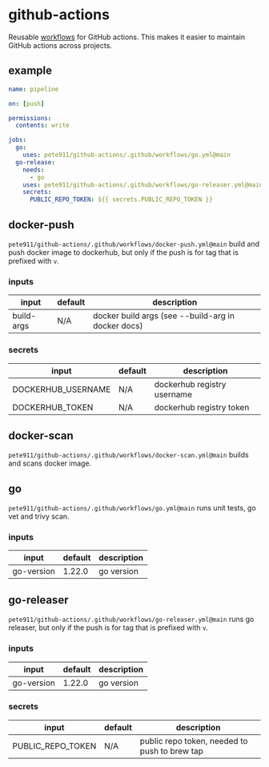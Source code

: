 # github-actions
Reusable [workflows](https://docs.github.com/en/actions/using-workflows/reusing-workflows) for GitHub actions. This
makes it easier to maintain GitHub actions across projects.

## example

```yaml
name: pipeline

on: [push]

permissions:
  contents: write

jobs:
  go:
    uses: pete911/github-actions/.github/workflows/go.yml@main
  go-release:
    needs:
      - go
    uses: pete911/github-actions/.github/workflows/go-releaser.yml@main
    secrets:
      PUBLIC_REPO_TOKEN: ${{ secrets.PUBLIC_REPO_TOKEN }}
```

## docker-push

`pete911/github-actions/.github/workflows/docker-push.yml@main` build and push docker image to dockerhub, but only if
the push is for tag that is prefixed with `v`.

### inputs

| input      | default | description                                        |
|------------|---------|----------------------------------------------------|
| build-args | N/A     | docker build args (see --build-arg in docker docs) |

### secrets

| input              | default | description                 |
|--------------------|---------|-----------------------------|
| DOCKERHUB_USERNAME | N/A     | dockerhub registry username |
| DOCKERHUB_TOKEN    | N/A     | dockerhub registry token    |

## docker-scan

`pete911/github-actions/.github/workflows/docker-scan.yml@main` builds and scans docker image.

## go

`pete911/github-actions/.github/workflows/go.yml@main` runs unit tests, go vet and trivy scan.

### inputs

| input        | default | description |
|--------------|---------|-------------|
| go-version   | 1.22.0  | go version  |

## go-releaser

`pete911/github-actions/.github/workflows/go-releaser.yml@main` runs go releaser, but only if the push is for tag that
is prefixed with `v`.

### inputs

| input        | default | description |
|--------------|---------|-------------|
| go-version   | 1.22.0  | go version  |

### secrets

| input             | default | description                                   |
|-------------------|---------|-----------------------------------------------|
| PUBLIC_REPO_TOKEN | N/A     | public repo token, needed to push to brew tap |
